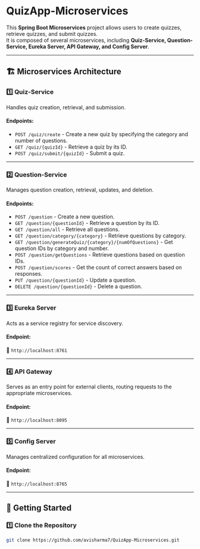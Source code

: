 # QuizApp-Microservices

This **Spring Boot Microservices** project allows users to create quizzes, retrieve quizzes, and submit quizzes.  
It is composed of several microservices, including **Quiz-Service, Question-Service, Eureka Server, API Gateway, and Config Server**.


---

## 🏗 Microservices Architecture

### 1️⃣ **Quiz-Service**
Handles quiz creation, retrieval, and submission.

#### **Endpoints:**
- `POST /quiz/create` - Create a new quiz by specifying the category and number of questions.
- `GET /quiz/{quizId}` - Retrieve a quiz by its ID.
- `POST /quiz/submit/{quizId}` - Submit a quiz.

---

### 2️⃣ **Question-Service**
Manages question creation, retrieval, updates, and deletion.

#### **Endpoints:**
- `POST /question` - Create a new question.
- `GET /question/{questionId}` - Retrieve a question by its ID.
- `GET /question/all` - Retrieve all questions.
- `GET /question/category/{category}` - Retrieve questions by category.
- `GET /question/generateQuiz/{category}/{numOfQuestions}` - Get question IDs by category and number.
- `POST /question/getQuestions` - Retrieve questions based on question IDs.
- `POST /question/scores` - Get the count of correct answers based on responses.
- `PUT /question/{questionId}` - Update a question.
- `DELETE /question/{questionId}` - Delete a question.

---

### 3️⃣ **Eureka Server**
Acts as a service registry for service discovery.

#### **Endpoint:**
🔗 `http://localhost:8761`

---

### 4️⃣ **API Gateway**
Serves as an entry point for external clients, routing requests to the appropriate microservices.

#### **Endpoint:**
🔗 `http://localhost:8095`

---

### 5️⃣ **Config Server**
Manages centralized configuration for all microservices.

#### **Endpoint:**
🔗 `http://localhost:8765`

---

## 🚀 Getting Started

### 1️⃣ **Clone the Repository**
```sh
git clone https://github.com/avisharma7/QuizApp-Microservices.git


